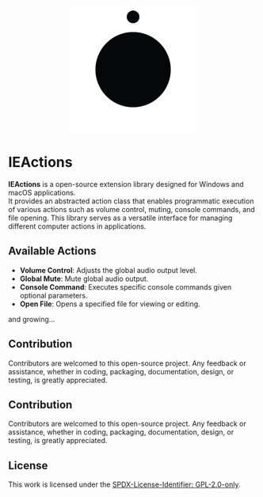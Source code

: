 <p align="center">
<img src="Resources/IE-Brand-Kit/IE-Logo-NoBg.png" alt="IE Logo" width="256"> 
</p>

# IEActions

**IEActions** is a open-source extension library designed for Windows and macOS applications.  
It provides an abstracted action class that enables programmatic execution of various actions such as volume control, muting, console commands, and file opening. This library serves as a versatile interface for managing different computer actions in applications.

## Available Actions
- **Volume Control**: Adjusts the global audio output level.
- **Global Mute**: Mute global audio output.
- **Console Command**: Executes specific console commands given optional parameters.
- **Open File**: Opens a specified file for viewing or editing.  

and growing...

## Contribution
Contributors are welcomed to this open-source project. Any feedback or assistance, whether in coding, packaging, documentation, design, or testing, is greatly appreciated. 

## Contribution
Contributors are welcomed to this open-source project. Any feedback or assistance, whether in coding, packaging, documentation, design, or testing, is greatly appreciated. 

## License
This work is licensed under the [SPDX-License-Identifier: GPL-2.0-only](./LICENSE).

